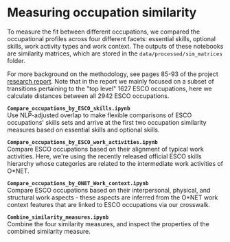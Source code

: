 # Measuring occupation similarity

To measure the fit between different occupations, we compared the occupational profiles across four different facets: essential skills, optional skills, work activity types and work context. The outputs of these notebooks are similarity matrices, which are stored in the `data/processed/sim_matrices` folder.

For more background on the methodology, see pages 85-93 of the project [research report](https://www.nesta.org.uk/report/mapping-career-causeways-supporting-workers-risk/). Note that in the report we mainly focused on a subset of transitions pertaining to the "top level" 1627 ESCO occupations, here we calculate distances between all 2942 ESCO occupations.

**`Compare_occupations_by_ESCO_skills.ipynb`**  
Use NLP-adjusted overlap to make flexible comparisons of ESCO occupations' skills sets and arrive at the first two occupation similarity measures based on essential skills and optional skills.

**`Compare_occupations_by_ESCO_work_activities.ipynb`**  
Compare ESCO occupations based on their alignment of typical work activities. Here, we're using the recently released official ESCO skills hierarchy whose categories are related to the intermediate work activities of O*NET.

**`Compare_occupations_by_ONET_Work_context.ipynb`**  
Compare ESCO occupations based on their interpersonal, physical, and structural work aspects - these aspects are inferred from the O*NET work context features that are linked to ESCO occupations via our crosswalk.

**`Combine_similarity_measures.ipynb`**  
Combine the four similarity measures, and inspect the properties of the combined similarity measure.
